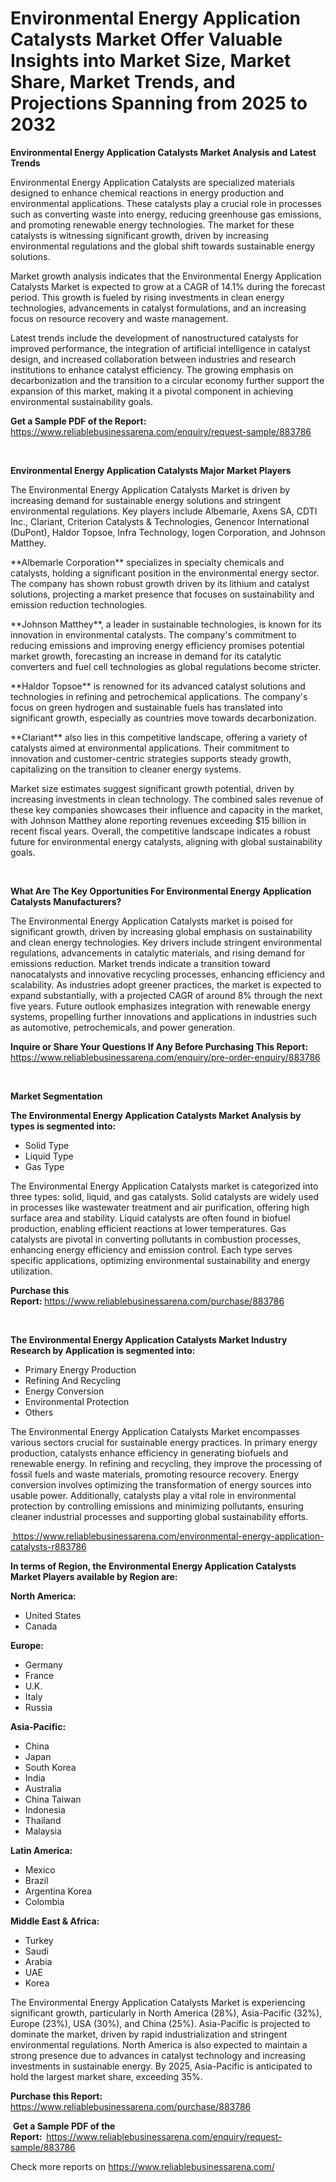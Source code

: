 <p><h1>Environmental Energy Application Catalysts Market Offer Valuable Insights into Market Size, Market Share, Market Trends, and Projections Spanning from 2025 to 2032</h1></p><p><strong>Environmental Energy Application Catalysts Market Analysis and Latest Trends</strong></p>
<p><p>Environmental Energy Application Catalysts are specialized materials designed to enhance chemical reactions in energy production and environmental applications. These catalysts play a crucial role in processes such as converting waste into energy, reducing greenhouse gas emissions, and promoting renewable energy technologies. The market for these catalysts is witnessing significant growth, driven by increasing environmental regulations and the global shift towards sustainable energy solutions.</p><p>Market growth analysis indicates that the Environmental Energy Application Catalysts Market is expected to grow at a CAGR of 14.1% during the forecast period. This growth is fueled by rising investments in clean energy technologies, advancements in catalyst formulations, and an increasing focus on resource recovery and waste management. </p><p>Latest trends include the development of nanostructured catalysts for improved performance, the integration of artificial intelligence in catalyst design, and increased collaboration between industries and research institutions to enhance catalyst efficiency. The growing emphasis on decarbonization and the transition to a circular economy further support the expansion of this market, making it a pivotal component in achieving environmental sustainability goals.</p></p>
<p><strong>Get a Sample PDF of the Report:&nbsp;</strong> <a href="https://www.reliablebusinessarena.com/enquiry/request-sample/883786?utm_campaign=3215&utm_medium=2&utm_source=Github&utm_content=ia&utm_term=02042025&utm_id=environmental-energy-application-catalysts">https://www.reliablebusinessarena.com/enquiry/request-sample/883786</a></p>
<p>&nbsp;</p>
<p><strong>Environmental Energy Application Catalysts Major Market Players</strong></p>
<p><p>The Environmental Energy Application Catalysts Market is driven by increasing demand for sustainable energy solutions and stringent environmental regulations. Key players include Albemarle, Axens SA, CDTI Inc., Clariant, Criterion Catalysts & Technologies, Genencor International (DuPont), Haldor Topsoe, Infra Technology, Iogen Corporation, and Johnson Matthey.</p><p>**Albemarle Corporation** specializes in specialty chemicals and catalysts, holding a significant position in the environmental energy sector. The company has shown robust growth driven by its lithium and catalyst solutions, projecting a market presence that focuses on sustainability and emission reduction technologies.</p><p>**Johnson Matthey**, a leader in sustainable technologies, is known for its innovation in environmental catalysts. The company's commitment to reducing emissions and improving energy efficiency promises potential market growth, forecasting an increase in demand for its catalytic converters and fuel cell technologies as global regulations become stricter.</p><p>**Haldor Topsoe** is renowned for its advanced catalyst solutions and technologies in refining and petrochemical applications. The company's focus on green hydrogen and sustainable fuels has translated into significant growth, especially as countries move towards decarbonization.</p><p>**Clariant** also lies in this competitive landscape, offering a variety of catalysts aimed at environmental applications. Their commitment to innovation and customer-centric strategies supports steady growth, capitalizing on the transition to cleaner energy systems.</p><p>Market size estimates suggest significant growth potential, driven by increasing investments in clean technology. The combined sales revenue of these key companies showcases their influence and capacity in the market, with Johnson Matthey alone reporting revenues exceeding $15 billion in recent fiscal years. Overall, the competitive landscape indicates a robust future for environmental energy catalysts, aligning with global sustainability goals.</p></p>
<p>&nbsp;</p>
<p><strong>What Are The Key Opportunities For Environmental Energy Application Catalysts Manufacturers?</strong></p>
<p><p>The Environmental Energy Application Catalysts market is poised for significant growth, driven by increasing global emphasis on sustainability and clean energy technologies. Key drivers include stringent environmental regulations, advancements in catalytic materials, and rising demand for emissions reduction. Market trends indicate a transition toward nanocatalysts and innovative recycling processes, enhancing efficiency and scalability. As industries adopt greener practices, the market is expected to expand substantially, with a projected CAGR of around 8% through the next five years. Future outlook emphasizes integration with renewable energy systems, propelling further innovations and applications in industries such as automotive, petrochemicals, and power generation.</p></p>
<p><strong>Inquire or Share Your Questions If Any Before Purchasing This Report:</strong> <a href="https://www.reliablebusinessarena.com/enquiry/pre-order-enquiry/883786?utm_campaign=3215&utm_medium=2&utm_source=Github&utm_content=ia&utm_term=02042025&utm_id=environmental-energy-application-catalysts">https://www.reliablebusinessarena.com/enquiry/pre-order-enquiry/883786</a></p>
<p>&nbsp;</p>
<p><strong>Market Segmentation</strong></p>
<p><strong>The Environmental Energy Application Catalysts Market Analysis by types is segmented into:</strong></p>
<p><ul><li>Solid Type</li><li>Liquid Type</li><li>Gas Type</li></ul></p>
<p><p>The Environmental Energy Application Catalysts market is categorized into three types: solid, liquid, and gas catalysts. Solid catalysts are widely used in processes like wastewater treatment and air purification, offering high surface area and stability. Liquid catalysts are often found in biofuel production, enabling efficient reactions at lower temperatures. Gas catalysts are pivotal in converting pollutants in combustion processes, enhancing energy efficiency and emission control. Each type serves specific applications, optimizing environmental sustainability and energy utilization.</p></p>
<p><strong>Purchase this Report:&nbsp;</strong><a href="https://www.reliablebusinessarena.com/purchase/883786?utm_campaign=3215&utm_medium=2&utm_source=Github&utm_content=ia&utm_term=02042025&utm_id=environmental-energy-application-catalysts">https://www.reliablebusinessarena.com/purchase/883786</a></p>
<p>&nbsp;</p>
<p><strong>The Environmental Energy Application Catalysts Market Industry Research by Application is segmented into:</strong></p>
<p><ul><li>Primary Energy Production</li><li>Refining And Recycling</li><li>Energy Conversion</li><li>Environmental Protection</li><li>Others</li></ul></p>
<p><p>The Environmental Energy Application Catalysts Market encompasses various sectors crucial for sustainable energy practices. In primary energy production, catalysts enhance efficiency in generating biofuels and renewable energy. In refining and recycling, they improve the processing of fossil fuels and waste materials, promoting resource recovery. Energy conversion involves optimizing the transformation of energy sources into usable power. Additionally, catalysts play a vital role in environmental protection by controlling emissions and minimizing pollutants, ensuring cleaner industrial processes and supporting global sustainability efforts.</p></p>
<p><a href="https://www.reliablebusinessarena.com/environmental-energy-application-catalysts-r883786?utm_campaign=3215&utm_medium=2&utm_source=Github&utm_content=ia&utm_term=02042025&utm_id=environmental-energy-application-catalysts">&nbsp;https://www.reliablebusinessarena.com/environmental-energy-application-catalysts-r883786</a></p>
<p><strong>In terms of Region, the Environmental Energy Application Catalysts Market Players available by Region are:</strong></p>
<p>
    <p> <strong> North America: </strong>
        <ul>
            <li>United States</li>
            <li>Canada</li>
        </ul>
        </p> 
    <p> <strong> Europe: </strong>
        <ul>
            <li>Germany</li>
            <li>France</li>
            <li>U.K.</li>
            <li>Italy</li>
            <li>Russia</li>
        </ul>
        </p> 
    <p> <strong> Asia-Pacific: </strong>
        <ul>
            <li>China</li>
            <li>Japan</li>
            <li>South Korea</li>
            <li>India</li>
            <li>Australia</li>
            <li>China Taiwan</li>
            <li>Indonesia</li>
            <li>Thailand</li>
            <li>Malaysia</li>
        </ul>
        </p> 
    <p> <strong> Latin America: </strong>
        <ul>
            <li>Mexico</li>
            <li>Brazil</li>
            <li>Argentina Korea</li>
            <li>Colombia</li>
        </ul>
        </p> 
    <p> <strong> Middle East & Africa: </strong>
        <ul>
            <li>Turkey</li>
            <li>Saudi</li>
            <li>Arabia</li>
            <li>UAE</li>
            <li>Korea</li>
        </ul>
    </p>
    </p>
<p><p>The Environmental Energy Application Catalysts Market is experiencing significant growth, particularly in North America (28%), Asia-Pacific (32%), Europe (23%), USA (30%), and China (25%). Asia-Pacific is projected to dominate the market, driven by rapid industrialization and stringent environmental regulations. North America is also expected to maintain a strong presence due to advances in catalyst technology and increasing investments in sustainable energy. By 2025, Asia-Pacific is anticipated to hold the largest market share, exceeding 35%.</p></p>
<p><strong>Purchase this Report: </strong><a href="https://www.reliablebusinessarena.com/purchase/883786?utm_campaign=3215&utm_medium=2&utm_source=Github&utm_content=ia&utm_term=02042025&utm_id=environmental-energy-application-catalysts">https://www.reliablebusinessarena.com/purchase/883786</a></p>
<p>&nbsp;<strong>Get a Sample PDF of the Report:&nbsp;&nbsp;</strong><a href="https://www.reliablebusinessarena.com/enquiry/request-sample/883786?utm_campaign=3215&utm_medium=2&utm_source=Github&utm_content=ia&utm_term=02042025&utm_id=environmental-energy-application-catalysts">https://www.reliablebusinessarena.com/enquiry/request-sample/883786</a></p>
<p><strong></strong></p>
<p>Check more reports on <a href="https://www.reliablebusinessarena.com/?utm_campaign=3215&utm_medium=2&utm_source=Github&utm_content=ia&utm_term=02042025&utm_id=environmental-energy-application-catalysts">https://www.reliablebusinessarena.com/</a></p>